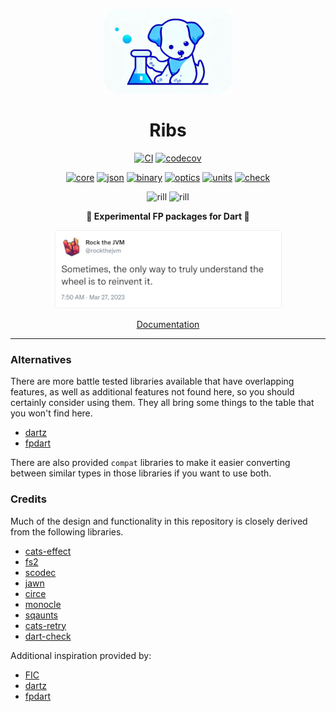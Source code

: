
<div align="center">

![Ribs](https://raw.githubusercontent.com/cranst0n/ribs/main/.github/assets/logo.png)

# Ribs

[![CI](https://github.com/cranst0n/ribs/actions/workflows/ci.yml/badge.svg)](https://github.com/cranst0n/ribs/actions/workflows/ci.yml)
[![codecov](https://codecov.io/gh/cranst0n/ribs/branch/main/graph/badge.svg?token=12627T0AO0)](https://codecov.io/gh/cranst0n/ribs)

[![core](https://img.shields.io/pub/v/ribs_core?label=ribs_core&color=00c000)](https://pub.dev/packages/ribs_core)
[![json](https://img.shields.io/pub/v/ribs_json?label=ribs_json&color=00c000)](https://pub.dev/packages/ribs_json)
[![binary](https://img.shields.io/pub/v/ribs_binary?label=ribs_binary&color=00c000)](https://pub.dev/packages/ribs_binary)
[![optics](https://img.shields.io/pub/v/ribs_optics?label=ribs_optics&color=00c000)](https://pub.dev/packages/ribs_optics)
[![units](https://img.shields.io/pub/v/ribs_units?label=ribs_units&color=00c000)](https://pub.dev/packages/ribs_units)
[![check](https://img.shields.io/pub/v/ribs_check?label=ribs_check&color=00c000)](https://pub.dev/packages/ribs_check)

![rill](https://img.shields.io/badge/ribs__http-unpublished-f00000)
![rill](https://img.shields.io/badge/ribs__rill-unpublished-f00000)

**🧪 Experimental FP packages for Dart 🧪**

[![Reinvent the Wheel](https://raw.githubusercontent.com/cranst0n/ribs/main/.github/assets/reinventing_the_wheel.png)](https://twitter.com/rockthejvm/status/1640320394438508545)


[Documentation](https://cranst0n.github.io/ribs/)

</div>

---

### Alternatives

There are more battle tested libraries available that have overlapping
features, as well as additional features not found here, so you should
certainly consider using them. They all bring some things to the table
that you won't find here.

* [dartz](https://github.com/spebbe/dartz)
* [fpdart](https://github.com/SandroMaglione/fpdart)

There are also provided `compat` libraries to make it easier converting between
similar types in those libraries if you want to use both.

### Credits

Much of the design and functionality in this repository is closely derived from
the following libraries.

* [cats-effect](https://github.com/typelevel/cats-effect)
* [fs2](https://github.com/typelevel/fs2)
* [scodec](https://github.com/scodec/scodec)
* [jawn](https://github.com/typelevel/jawn)
* [circe](https://github.com/circe/circe)
* [monocle](https://www.optics.dev/Monocle/)
* [sqaunts](https://github.com/typelevel/squants)
* [cats-retry](https://github.com/cb372/cats-retry)
* [dart-check](https://github.com/wigahluk/dart-check)

Additional inspiration provided by:

* [FIC](https://pub.dev/packages/fast_immutable_collections)
* [dartz](https://github.com/spebbe/dartz)
* [fpdart](https://github.com/SandroMaglione/fpdart)
